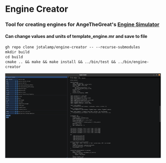 # Engine Creator

### Tool for creating engines for AngeTheGreat's [Engine Simulator](https://github.com/ange-yaghi/engine-sim)

#### Can change values and units of template_engine.mr and save to file

```
gh repo clone jotalamp/engine-creator -- --recurse-submodules 
mkdir build
cd build
cmake .. && make && make install && ../bin/test && ../bin/engine-creator
```

![Screenshot of EngineCreator app running](images/engine-creator-01.png)